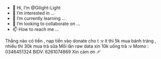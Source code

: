 - 👋 Hi, I’m @Gilight-Light
- 👀 I’m interested in ...
- 🌱 I’m currently learning ...
- 💞️ I’m looking to collaborate on ...
- 📫 How to reach me ...

<!---
Gilight-Light/Gilight-Light is a ✨ special ✨ repository because its `README.md` (this file) appears on your GitHub profile.
You can click the Preview link to take a look at your changes.
--->
Thằng nào có tiền , nạp tiền vào donate cho t :v ít thì 5k mua bánh tráng , nhiều thì 30k mua trà sữa
Mỗi lần raw data xin 10k uống trà :v 
Momo : 0346451324
BIDV: 6261074869
Xin cảm ơn 🩹
